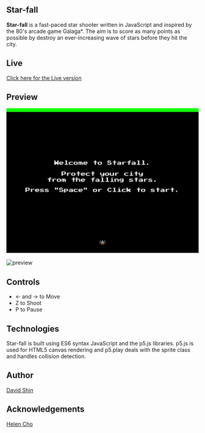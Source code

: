 ## Star-fall
**Star-fall** is a fast-paced star shooter written in JavaScript and inspired by the 80's arcade game Galaga*. The aim is to score as many points as possible by destroy an ever-increasing wave of stars before they hit the city.

## Live
[Click here for the Live version](http://davidsh.in/star-fall)

## Preview

![preview](./assets/preview/preview1.gif)

![preview](./assets/preview/preview2.gif)

## Controls
* ← and → to Move
* Z to Shoot
* P to Pause

## Technologies
Star-fall is built using ES6 syntax JavaScript and the p5.js libraries. p5.js is used for HTML5 canvas rendering and p5.play deals with the sprite class and handles collision detection.

## Author

[David Shin](https://github.com/davidyshin)

## Acknowledgements

[Helen Cho](https://github.com/helencho)
